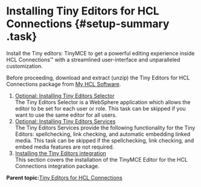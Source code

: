 # Installing Tiny Editors for HCL Connections {#setup-summary .task}

Install the Tiny editors: TinyMCE to get a powerful editing experience inside HCL Connections™ with a streamlined user-interface and unparalleled customization.

Before proceeding, download and extract \(unzip\) the Tiny Editors for HCL Connections package from [My HCL Software](https://my.hcltechsw.com/).

1. [Optional: Installing Tiny Editors Selector](t_01-setup_01-selector_00-summary.md)  
The Tiny Editors Selector is a WebSphere application which allows the editor to be set for each user or role. This task can be skipped if you want to use the same editor for all users.
2. [Optional: Installing Tiny Editors Services](t_01-setup_02-services_00-summary.md)  
 The Tiny Editors Services provide the following functionality for the Tiny Editors: spellchecking, link checking, and automatic embedding linked media. This task can be skipped if the spellchecking, link checking, and embed media features are not required.
3. [Installing the Tiny Editors integration](t_01-setup_03-editors_00-summary.md)  
This section covers the installation of the TinyMCE Editor for the HCL Connections integration package.

**Parent topic:**[Tiny Editors for HCL Connections](c_tiny-editors.md)

